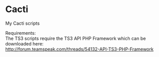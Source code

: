 # Cacti
My Cacti scripts

Requirements:<br>
The TS3 scripts require the TS3 API PHP Framework which can be downloaded here:<br>
http://forum.teamspeak.com/threads/54132-API-TS3-PHP-Framework
